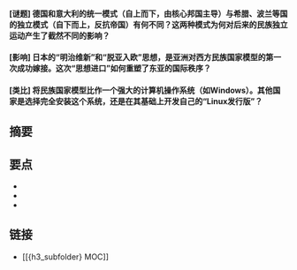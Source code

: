 #### [谜题] 德国和意大利的统一模式（自上而下，由核心邦国主导）与希腊、波兰等国的独立模式（自下而上，反抗帝国）有何不同？这两种模式为何对后来的民族独立运动产生了截然不同的影响？


#### [影响] 日本的“明治维新”和“脱亚入欧”思想，是亚洲对西方民族国家模型的第一次成功嫁接。这次“思想进口”如何重塑了东亚的国际秩序？


#### [类比] 将民族国家模型比作一个强大的计算机操作系统（如Windows）。其他国家是选择完全安装这个系统，还是在其基础上开发自己的“Linux发行版”？


## 摘要


## 要点

- 
- 
- 

## 链接

- [[{h3_subfolder} MOC]]
